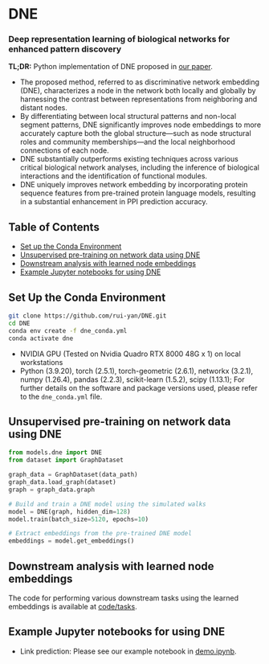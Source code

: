 # DNE

### Deep representation learning of biological networks for enhanced pattern discovery

**TL;DR:** Python implementation of DNE proposed in [our paper](). 
- The proposed method, referred to as discriminative network embedding (DNE), characterizes a node in the network both locally and globally by harnessing the contrast between representations from neighboring and distant nodes.
- By differentiating between local structural patterns and non-local segment patterns, DNE significantly improves node embeddings to more accurately capture both the global structure—such as node structural roles and community memberships—and the local neighborhood connections of each node.
- DNE substantially outperforms existing techniques across various critical biological network analyses, including the inference of biological interactions and the identification of functional modules.
- DNE uniquely improves network embedding by incorporating protein sequence features from pre-trained protein language models, resulting in a substantial enhancement in PPI prediction accuracy.

## Table of Contents
- [Set up the Conda Environment](#set-up-the-conda-environment)
- [Unsupervised pre-training on network data using DNE](#unsupervised-pre-training-on-network-data-using-dne)
- [Downstream analysis with learned node embeddings](#downstream-analysis-with-learned-node-embeddings)
- [Example Jupyter notebooks for using DNE](#example-jupyter-notebooks-for-using-dne)

## Set Up the Conda Environment
```bash
git clone https://github.com/rui-yan/DNE.git
cd DNE
conda env create -f dne_conda.yml
conda activate dne
```

* NVIDIA GPU (Tested on Nvidia Quadro RTX 8000 48G x 1) on local workstations
* Python (3.9.20), torch (2.5.1), torch-geometric (2.6.1), networkx (3.2.1), numpy (1.26.4), pandas (2.2.3), scikit-learn (1.5.2), scipy (1.13.1); For further details on the software and package versions used, please refer to the `dne_conda.yml` file.

## Unsupervised pre-training on network data using DNE
```python
from models.dne import DNE
from dataset import GraphDataset

graph_data = GraphDataset(data_path)
graph_data.load_graph(dataset)
graph = graph_data.graph

# Build and train a DNE model using the simulated walks
model = DNE(graph, hidden_dim=128)
model.train(batch_size=5120, epochs=10)

# Extract embeddings from the pre-trained DNE model
embeddings = model.get_embeddings()
```

## Downstream analysis with learned node embeddings
The code for performing various downstream tasks using the learned embeddings is available at [code/tasks](https://github.com/rui-yan/DNE/tree/main/code/tasks).

## Example Jupyter notebooks for using DNE 
- Link prediction: Please see our example notebook in [demo.ipynb](https://github.com/rui-yan/DNE/blob/main/demo.ipynb).

